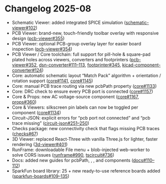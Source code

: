 # Changelog 2025-08

- Schematic Viewer: added integrated SPICE simulation ([schematic-viewer#102](https://github.com/tscircuit/schematic-viewer/pull/102))
- PCB Viewer: brand-new, touch-friendly toolbar overlay with responsive design ([pcb-viewer#355](https://github.com/tscircuit/pcb-viewer/pull/355))
- PCB Viewer: optional PCB-group overlay layer for easier board inspection ([pcb-viewer#354](https://github.com/tscircuit/pcb-viewer/pull/354))
- PCB Viewer / Core toolchain: full support for pill-hole & square-pad plated holes across viewers, converters and footprinters ([pcb-viewer#352](https://github.com/tscircuit/pcb-viewer/pull/352), [dsn-converter#111–113](https://github.com/tscircuit/dsn-converter/pulls), [footprinter#345](https://github.com/tscircuit/footprinter/pull/345), [kicad-component-converter#124](https://github.com/tscircuit/kicad-component-converter/pull/124))
- Core: automatic schematic layout “Match Pack” algorithm + orientation / rotation support ([core#1141](https://github.com/tscircuit/core/pull/1141), [core#1145](https://github.com/tscircuit/core/pull/1145))
- Core: manual PCB trace routing via new pcbPath property ([core#1133](https://github.com/tscircuit/core/pull/1133))
- Core: DRC check to ensure every PCB port is connected ([core#1157](https://github.com/tscircuit/core/pull/1157))
- Core & Props: new AC voltage-source component ([core#1167](https://github.com/tscircuit/core/pull/1167), [props#360](https://github.com/tscircuit/props/pull/360))
- Core & Viewers: silkscreen pin labels can now be toggled per component ([core#1134](https://github.com/tscircuit/core/pull/1134))
- Circuit-JSON: explicit errors for “pcb port not connected” and “pcb trace missing” ([circuit-json#251–250](https://github.com/tscircuit/circuit-json/pulls/251))
- Checks package: new connectivity check that flags missing PCB traces ([checks#67](https://github.com/tscircuit/checks/pull/67))
- 3D Viewer: replaced React-Three with vanilla Three.js for lighter, faster rendering ([3d-viewer#401](https://github.com/tscircuit/3d-viewer/pull/401))
- RunFrame: downloadable File menu + blob-injected web-worker to solve CORS issues ([runframe#990](https://github.com/tscircuit/runframe/pull/990), [tscircuit#736](https://github.com/tscircuit/tscircuit/pull/736))
- Docs: added new guides for pcbPath, <battery/>, <fuse/>, and <testpoint/> components ([docs#110–112](https://github.com/tscircuit/docs/pulls))
- SparkFun board library: 25 + new ready-to-use reference boards added ([sparkfun-boards#109–135](https://github.com/tscircuit/sparkfun-boards/pulls))
